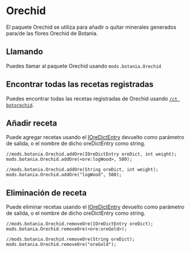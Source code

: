 # Orechid

El paquete Orechid se utiliza para añadir o quitar minerales generados para/de las flores Orechid de Botania.

## Llamando

Puedes llamar al paquete Orechid usando `mods.botania.Orechid`

## Encontrar todas las recetas registradas

Puedes encontrar todas las recetas registradas de Orechid usando [`/ct botorechid`](/Mods/Modtweaker/Botania/Commands/).

## Añadir receta

Puede agregar recetas usando el [IOreDictEntry](/Vanilla/OreDict/IOreDictEntry/) devuelto como parámetro de salida, o el nombre de dicho oreDictEntry como string.

```zenscript
//mods.botania.Orechid.addOre(IOreDictEntry oreDict, int weight);
mods.botania.Orechid.addOre(<ore:logWood>, 500);

//mods.botania.Orechid.addOre(String oreDict, int weight);
mods.botania.Orechid.addOre("logWood", 500);
```

## Eliminación de receta

Puede eliminar recetas usando el [IOreDictEntry](/Vanilla/OreDict/IOreDictEntry/) devuelto como parámetro de salida, o el nombre de dicho oreDictEntry como string.

```zenscript
//mods.botania.Orechid.removeOre(IOreDictEntry oreDict);
mods.botania.Orechid.removeOre(<ore:oreGold>);

//mods.botania.Orechid.removeOre(String oreDict);
mods.botania.Orechid.removeOre("oreGold");
```